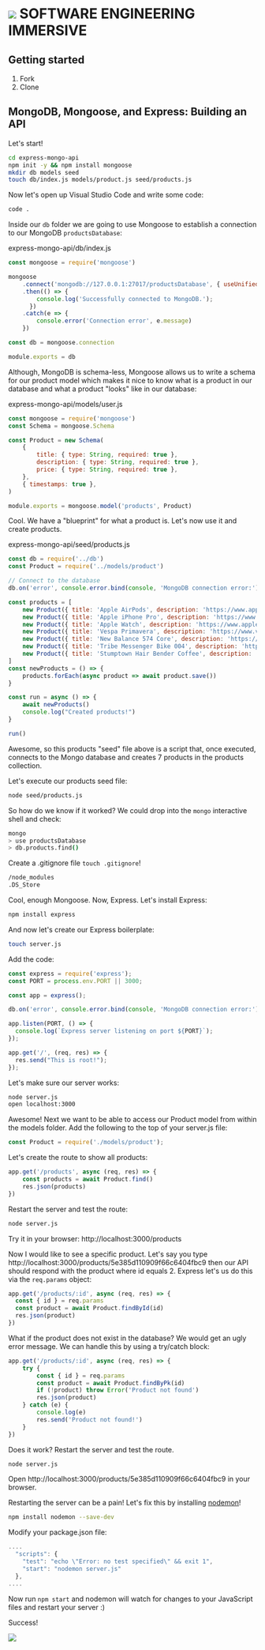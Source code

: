 # ![](https://ga-dash.s3.amazonaws.com/production/assets/logo-9f88ae6c9c3871690e33280fcf557f33.png)  SOFTWARE ENGINEERING IMMERSIVE

## Getting started

1. Fork
1. Clone

## MongoDB, Mongoose, and Express: Building an API

Let's start!

```sh
cd express-mongo-api
npm init -y && npm install mongoose
mkdir db models seed
touch db/index.js models/product.js seed/products.js
```

Now let's open up Visual Studio Code and write some code:

```sh
code .
```

Inside our `db` folder we are going to use Mongoose to establish a connection to our MongoDB `productsDatabase`:

express-mongo-api/db/index.js
```js
const mongoose = require('mongoose')

mongoose
    .connect('mongodb://127.0.0.1:27017/productsDatabase', { useUnifiedTopology: true, useNewUrlParser: true })
    .then(() => {
        console.log('Successfully connected to MongoDB.');
      })
    .catch(e => {
        console.error('Connection error', e.message)
    })

const db = mongoose.connection

module.exports = db
```

Although, MongoDB is schema-less, Mongoose allows us to write a schema for our product model which makes it nice to know what is a product in our database and what a product "looks" like in our database:

express-mongo-api/models/user.js
```js
const mongoose = require('mongoose')
const Schema = mongoose.Schema

const Product = new Schema(
    {
        title: { type: String, required: true },
        description: { type: String, required: true },
        price: { type: String, required: true },
    },
    { timestamps: true },
)

module.exports = mongoose.model('products', Product)
```

Cool. We have a "blueprint" for what a product is. Let's now use it and create products.

express-mongo-api/seed/products.js
```js
const db = require('../db')
const Product = require('../models/product')

// Connect to the database
db.on('error', console.error.bind(console, 'MongoDB connection error:'))

const products = [
    new Product({ title: 'Apple AirPods', description: 'https://www.apple.com/airpods', price: '250' }),
    new Product({ title: 'Apple iPhone Pro', description: 'https://www.apple.com/iphone-11-pro', price: '1000' }),
    new Product({ title: 'Apple Watch', description: 'https://www.apple.com/watch', price: '499' }),
    new Product({ title: 'Vespa Primavera', description: 'https://www.vespa.com/us_EN/vespa-models/primavera.html', price: '3000' }),
    new Product({ title: 'New Balance 574 Core', description: 'https://www.newbalance.com/pd/574-core/ML574-EG.html', price: '84' }),
    new Product({ title: 'Tribe Messenger Bike 004', description: 'https://tribebicycles.com/collections/messenger-series/products/mess-004-tx', price: '675' }),
    new Product({ title: 'Stumptown Hair Bender Coffee', description: 'https://www.stumptowncoffee.com/products/hair-bender', price: '17' })
]
const newProducts = () => {
    products.forEach(async product => await product.save())
}

const run = async () => {
    await newProducts()
    console.log("Created products!")
}

run()
```

Awesome, so this products "seed" file above is a script that, once executed, connects to the Mongo database and creates 7 products in the products collection.

Let's execute our products seed file:

```sh
node seed/products.js
```

So how do we know if it worked? We could drop into the `mongo` interactive shell and check:

```sh
mongo
> use productsDatabase
> db.products.find()
```

Create a .gitignore file `touch .gitignore`!

```sh
/node_modules
.DS_Store
```

Cool, enough Mongoose. Now, Express. Let's install Express:

```sh
npm install express
```
And now let's create our Express boilerplate:

```sh
touch server.js
```

Add the code:

```js
const express = require('express');
const PORT = process.env.PORT || 3000;

const app = express();

db.on('error', console.error.bind(console, 'MongoDB connection error:'))

app.listen(PORT, () => {
  console.log(`Express server listening on port ${PORT}`);
});

app.get('/', (req, res) => {
  res.send("This is root!");
});
```

Let's make sure our server works:

```sh
node server.js
open localhost:3000
```

Awesome! Next we want to be able to access our Product model from within the models folder.
Add the following to the top of your server.js file:

```js
const Product = require('./models/product');
```

Let's create the route to show all products:

```js
app.get('/products', async (req, res) => {
    const products = await Product.find()
    res.json(products)
})
```

Restart the server and test the route:

```sh
node server.js
```

Try it in your browser: http://localhost:3000/products

Now I would like to see a specific product.
Let's say you type http://localhost:3000/products/5e385d110909f66c6404fbc9 then our API should respond with the product where id equals 2. Express let's us do this via the `req.params` object:

```js
app.get('/products/:id', async (req, res) => {
  const { id } = req.params
  const product = await Product.findById(id)
  res.json(product)
})
```

What if the product does not exist in the database? We would get an ugly error message. We can handle this by using a try/catch block:

```js
app.get('/products/:id', async (req, res) => {
    try {
        const { id } = req.params
        const product = await Product.findByPk(id)
        if (!product) throw Error('Product not found')
        res.json(product)
    } catch (e) {
        console.log(e)
        res.send('Product not found!')
    }
})
```

Does it work? Restart the server and test the route.

```sh
node server.js
```

Open http://localhost:3000/products/5e385d110909f66c6404fbc9 in your browser.

Restarting the server can be a pain! Let's fix this by installing [nodemon](https://nodemon.io)!

```sh
npm install nodemon --save-dev
```

Modify your package.json file:

```js
....
  "scripts": {
    "test": "echo \"Error: no test specified\" && exit 1",
    "start": "nodemon server.js"
  },
....
```

Now run `npm start` and nodemon will watch for changes to your JavaScript files and restart your server :)

Success!

![](http://www.winsold.com/sites/all/modules/winsold/images/checkmark.svg)
